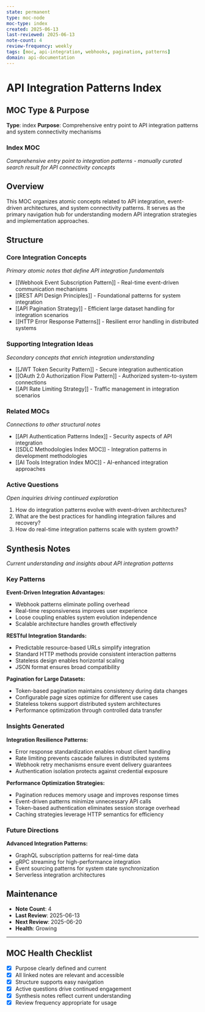 ```yaml
---
state: permanent
type: moc-node
moc-type: index
created: 2025-06-13
last-reviewed: 2025-06-13
note-count: 4
review-frequency: weekly
tags: [moc, api-integration, webhooks, pagination, patterns]
domain: api-documentation
---
```

# API Integration Patterns Index

## MOC Type & Purpose

**Type**: index
**Purpose**: Comprehensive entry point to API integration patterns and system connectivity mechanisms

### Index MOC
*Comprehensive entry point to integration patterns - manually curated search result for API connectivity concepts*

## Overview

This MOC organizes atomic concepts related to API integration, event-driven architectures, and system connectivity patterns. It serves as the primary navigation hub for understanding modern API integration strategies and implementation approaches.

## Structure

### Core Integration Concepts
*Primary atomic notes that define API integration fundamentals*

- [[Webhook Event Subscription Pattern]] - Real-time event-driven communication mechanisms
- [[REST API Design Principles]] - Foundational patterns for system integration
- [[API Pagination Strategy]] - Efficient large dataset handling for integration scenarios
- [[HTTP Error Response Patterns]] - Resilient error handling in distributed systems

### Supporting Integration Ideas
*Secondary concepts that enrich integration understanding*

- [[JWT Token Security Pattern]] - Secure integration authentication
- [[OAuth 2.0 Authorization Flow Pattern]] - Authorized system-to-system connections
- [[API Rate Limiting Strategy]] - Traffic management in integration scenarios

### Related MOCs
*Connections to other structural notes*

- [[API Authentication Patterns Index]] - Security aspects of API integration
- [[SDLC Methodologies Index MOC]] - Integration patterns in development methodologies
- [[AI Tools Integration Index MOC]] - AI-enhanced integration approaches

### Active Questions
*Open inquiries driving continued exploration*

1. How do integration patterns evolve with event-driven architectures?
2. What are the best practices for handling integration failures and recovery?
3. How do real-time integration patterns scale with system growth?

## Synthesis Notes

*Current understanding and insights about API integration patterns*

### Key Patterns

**Event-Driven Integration Advantages:**
- Webhook patterns eliminate polling overhead
- Real-time responsiveness improves user experience
- Loose coupling enables system evolution independence
- Scalable architecture handles growth effectively

**RESTful Integration Standards:**
- Predictable resource-based URLs simplify integration
- Standard HTTP methods provide consistent interaction patterns
- Stateless design enables horizontal scaling
- JSON format ensures broad compatibility

**Pagination for Large Datasets:**
- Token-based pagination maintains consistency during data changes
- Configurable page sizes optimize for different use cases
- Stateless tokens support distributed system architectures
- Performance optimization through controlled data transfer

### Insights Generated

**Integration Resilience Patterns:**
- Error response standardization enables robust client handling
- Rate limiting prevents cascade failures in distributed systems
- Webhook retry mechanisms ensure event delivery guarantees
- Authentication isolation protects against credential exposure

**Performance Optimization Strategies:**
- Pagination reduces memory usage and improves response times
- Event-driven patterns minimize unnecessary API calls
- Token-based authentication eliminates session storage overhead
- Caching strategies leverage HTTP semantics for efficiency

### Future Directions

**Advanced Integration Patterns:**
- GraphQL subscription patterns for real-time data
- gRPC streaming for high-performance integration
- Event sourcing patterns for system state synchronization
- Serverless integration architectures

## Maintenance

- **Note Count**: 4
- **Last Review**: 2025-06-13
- **Next Review**: 2025-06-20
- **Health**: Growing

---

## MOC Health Checklist

- [x] Purpose clearly defined and current
- [x] All linked notes are relevant and accessible
- [x] Structure supports easy navigation
- [x] Active questions drive continued engagement
- [x] Synthesis notes reflect current understanding
- [x] Review frequency appropriate for usage